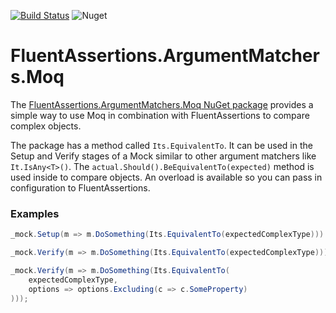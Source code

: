 [![Build Status](https://dev.azure.com/ronaldbosma/GitHub/_apis/build/status/ronaldbosma.FluentAssertions.ArgumentMatchers.Moq?branchName=master)](https://dev.azure.com/ronaldbosma/GitHub/_build/latest?definitionId=6&branchName=master)
![Nuget](https://img.shields.io/nuget/dt/FluentAssertions.ArgumentMatchers.Moq)

FluentAssertions.ArgumentMatchers.Moq
===

The [FluentAssertions.ArgumentMatchers.Moq NuGet package](https://www.nuget.org/packages/FluentAssertions.ArgumentMatchers.Moq/) provides a simple way to use Moq in combination with FluentAssertions to compare complex objects.

The package has a method called `Its.EquivalentTo`. It can be used in the Setup and Verify stages of a Mock similar to other argument matchers like ` It.IsAny<T>()`. The `actual.Should().BeEquivalentTo(expected)` method is used inside to compare objects. An overload is available so you can pass in configuration to FluentAssertions.

### Examples
```csharp
_mock.Setup(m => m.DoSomething(Its.EquivalentTo(expectedComplexType))).Returns(result);

_mock.Verify(m => m.DoSomething(Its.EquivalentTo(expectedComplexType)));

_mock.Verify(m => m.DoSomething(Its.EquivalentTo(
    expectedComplexType, 
    options => options.Excluding(c => c.SomeProperty)
)));
```